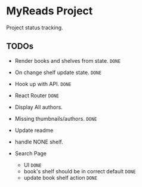 # MyReads Project

Project status tracking.

## TODOs

* Render books and shelves from state. `DONE`
* On change shelf update state. `DONE`
* Hook up with API. `DONE`
* React Router `DONE`
* Display All authors.
* Missing thumbnails/authors. `DONE`
* Update readme
* handle NONE shelf.


* Search Page
    * UI `DONE`
    * book's shelf should be in correct default `DONE`
    * update book shelf action `DONE`